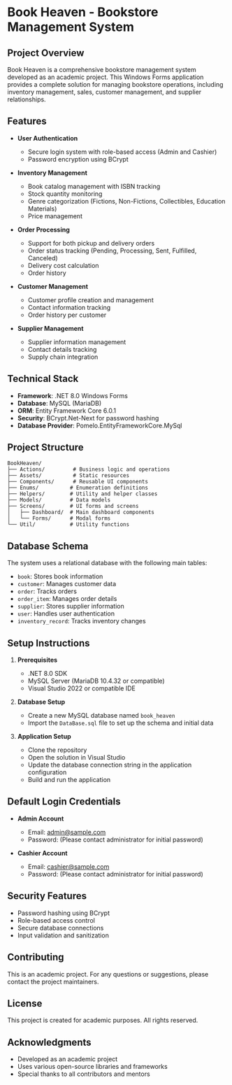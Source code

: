 # Book Heaven - Bookstore Management System

## Project Overview
Book Heaven is a comprehensive bookstore management system developed as an academic project. This Windows Forms application provides a complete solution for managing bookstore operations, including inventory management, sales, customer management, and supplier relationships.

## Features
- **User Authentication**
  - Secure login system with role-based access (Admin and Cashier)
  - Password encryption using BCrypt

- **Inventory Management**
  - Book catalog management with ISBN tracking
  - Stock quantity monitoring
  - Genre categorization (Fictions, Non-Fictions, Collectibles, Education Materials)
  - Price management

- **Order Processing**
  - Support for both pickup and delivery orders
  - Order status tracking (Pending, Processing, Sent, Fulfilled, Canceled)
  - Delivery cost calculation
  - Order history

- **Customer Management**
  - Customer profile creation and management
  - Contact information tracking
  - Order history per customer

- **Supplier Management**
  - Supplier information management
  - Contact details tracking
  - Supply chain integration

## Technical Stack
- **Framework**: .NET 8.0 Windows Forms
- **Database**: MySQL (MariaDB)
- **ORM**: Entity Framework Core 6.0.1
- **Security**: BCrypt.Net-Next for password hashing
- **Database Provider**: Pomelo.EntityFrameworkCore.MySql

## Project Structure
```
BookHeaven/
├── Actions/         # Business logic and operations
├── Assets/          # Static resources
├── Components/      # Reusable UI components
├── Enums/          # Enumeration definitions
├── Helpers/        # Utility and helper classes
├── Models/         # Data models
├── Screens/        # UI forms and screens
│   ├── Dashboard/  # Main dashboard components
│   └── Forms/      # Modal forms
└── Util/           # Utility functions
```

## Database Schema
The system uses a relational database with the following main tables:
- `book`: Stores book information
- `customer`: Manages customer data
- `order`: Tracks orders
- `order_item`: Manages order details
- `supplier`: Stores supplier information
- `user`: Handles user authentication
- `inventory_record`: Tracks inventory changes

## Setup Instructions
1. **Prerequisites**
   - .NET 8.0 SDK
   - MySQL Server (MariaDB 10.4.32 or compatible)
   - Visual Studio 2022 or compatible IDE

2. **Database Setup**
   - Create a new MySQL database named `book_heaven`
   - Import the `DataBase.sql` file to set up the schema and initial data

3. **Application Setup**
   - Clone the repository
   - Open the solution in Visual Studio
   - Update the database connection string in the application configuration
   - Build and run the application

## Default Login Credentials
- **Admin Account**
  - Email: admin@sample.com
  - Password: (Please contact administrator for initial password)

- **Cashier Account**
  - Email: cashier@sample.com
  - Password: (Please contact administrator for initial password)

## Security Features
- Password hashing using BCrypt
- Role-based access control
- Secure database connections
- Input validation and sanitization

## Contributing
This is an academic project. For any questions or suggestions, please contact the project maintainers.

## License
This project is created for academic purposes. All rights reserved.

## Acknowledgments
- Developed as an academic project
- Uses various open-source libraries and frameworks
- Special thanks to all contributors and mentors
